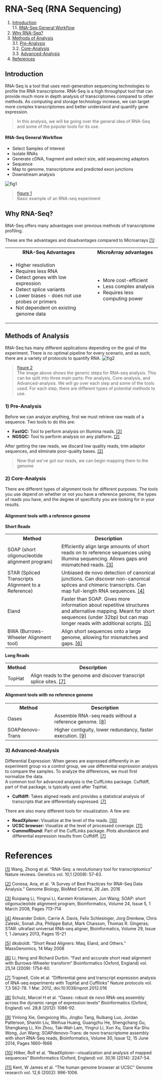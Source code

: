 # RNA-Seq (RNA Sequencing)
1. [Introduction](#part1)<br>
	1.1. [RNA-Seq General Workflow](#part1.1)
2. [Why RNA-Seq?](#part2)
3. [Methods of Analysis](#part3)<br>
	3.1. [Pre-Analysis](#part3.1)<br>
	3.2. [Core-Analysis](#part3.2)<br>
	3.3. [Advanced-Analysis](#part3.3)
4. [References](#part4)


## Introduction<a name="part1"></a>

RNA-Seq is a tool that uses next-generation sequencing technologies to profile the RNA transcriptome. RNA-Seq is a high throughput tool that can provide much more in depth analysis of transcriptomes compared to other methods. As computing and storage technology increase, we can target more complex transcriptomes and better understand and quantify gene expression.

> In this analysis, we will be going over the general idea of RNA-Seq and some of the popular tools for its use.

#### RNA-Seq General Workflow<a name="part1.1"></a>
- Select Samples of Interest
- Isolate RNAs
- Generate cDNA, fragment and select size, add sequencing adaptors
- Sequence
- Map to genome, transcriptome and predicted exon junctions
- Downstream analysis

![fig1](https://www.ncbi.nlm.nih.gov/pmc/articles/PMC2949280/bin/nihms229948f1.jpg "Typical RNA-Seq Experiment")
>[figure 1](#1)<br>
>Basic example of an RNA-seq experiment

## Why RNA-Seq?<a name="part2"></a>

RNA-Seq offers many advantages over previous methods of transcriptome profiling.

These are the advantages and disadvantages compared to Microarrays [[1]](#1):
<table>
 <tbody>
    <tr>
        <th>RNA-Seq Advantages</td>
		<th>MicroArray advantages</td>
    </tr>
	<tr>
		<td>
			<ul>
		<li>Higher resolution</li>
		<li>Requires less RNA</li>
		<li>Detect genes with low expression</li>
		<li>Detect splice variants</li>
		<li>Lower biases - does not use probes or primers</li>
		<li>Not dependent on existing genome data</li>
	</ul>
	</td>
	<td>
		<ul>
		<li>More cost-efficient</li>
		<li>Less complex analysis</li>
		<li>Requires less computing power</li>
	</ul>
	</td>
</tr>
 </tbody>
</table>


## Methods of Analysis<a name="part3"></a>
RNA-Seq has many different applications depending on the goal of the experiment. There is no optimal pipeline for every scenario, and as such, there are a variety of protocols to quantify RNA.
![fig2](https://media.springernature.com/lw785/springer-static/image/art%3A10.1186%2Fs13059-016-0881-8/MediaObjects/13059_2016_881_Fig1_HTML.gif "RNA-Seq roadmap")
>[figure 2](#2)<br>
>The image above shows the generic steps for RNA-seq analysis. This can be split into three main parts: Pre-analysis, Core-analysis, and Advanced-analysis. We will go over each step and some of the tools used. For each step, there are different types of potential methods to use.
### 1) Pre-Analysis<a name="part3.1"></a>
Before we can analyze anything, first we must retrieve raw reads of a sequence.
Two tools to do this are:

- **FastQC:** Tool to perform analysis on Illumina reads. [[2]](#2)
- **NGSQC:** Tool to perform analysis on any platform. [[2]](#2)

After getting the raw reads, we discard low quality reads, trim adaptor sequences, and eliminate poor-quality bases. [[2]](#2)

> Now that we've got our reads, we can begin mapping them to the genome
### 2) Core-Analysis<a name="part3.2"></a>
There are different types of alignment tools for different purposes. The tools you use depend on whether or not you have a reference genome, the types of reads you have, and the degree of specificity you are looking for in your results.
#### Alignment tools with a reference genome
**Short Reads**
<table>
 <tbody>
    <tr>
        <th>Method</td>
		<th>Description</td>
    </tr>
	<tr>
		<td>
			SOAP (short oligonucleotide alignment program) 
	</td>
	<td>
		Efficiently align large amounts of short reads on to reference sequences using Illumina sequencing. Allows gaps and mismatched reads. <a href="https://www.ncbi.nlm.nih.gov/pubmed/18227114">[3]</a> 
	</td>
	<tr>
		<td>
			STAR (Spliced Transcripts Alignment to a Reference)
		</td>
		<td>
			Unbiased de novo detection of canonical junctions. Can discover non-canonical splices and chimeric transcripts. Can map full-length RNA sequences. <a href="https://academic.oup.com/bioinformatics/article/29/1/15/272537">[4]</a>
		</td>
	</tr>
	<tr>
		<td>
			Eland
		</td>
		<td>
			Faster than SOAP. Gives more information about repetitive structures and alternative mapping. Meant for short sequences (under 32bp) but can map longer reads with additional scripts. <a href="massgenomics.org/2008/05/short-read-aligners-maq-eland-and-others.html">[5]</a>
		</td>
	</tr>
	<tr>
		<td>
			BWA (Burrows-Wheeler Alignment tool)
		</td>
		<td>
			Align short sequences onto a large genome, allowing for mismatches and gaps. <a href="https://www.ncbi.nlm.nih.gov/pmc/articles/PMC2705234/">[6]</a>
		</td>
	</tr>
</tr>
 </tbody>
</table>

**Long Reads**
<table>
	<tbody>
    <tr>
        <th>Method</td>
		<th>Description</td>
    </tr>
<tr>
	<td>
		TopHat
	</td>
	<td>
		Align reads to the genome and discover transcript splice sites. <a href="https://www.ncbi.nlm.nih.gov/pmc/articles/PMC3334321/">[7]</a>
	</td>
</tr>
</tbody>
</table>

#### Alignment tools with no reference genome
<table>
	<tbody>
    <tr>
        <th>Method</td>
		<th>Description</td>
    </tr>
<tr>
	<td>
		Oases
	</td>
	<td>
		Assemble RNA-seq reads without a reference genome. <a href="https://www.ncbi.nlm.nih.gov/pmc/articles/PMC3324515/">[8]</a>
	</td>
	<tr>
		<td>
			SOAPdenovo-Trans
		</td>
		<td>
			Higher contiguity, lower redundancy, faster execution. <a href="https://academic.oup.com/bioinformatics/article/30/12/1660/380938">[9]</a>
		</td>
	</tr>
</tr>

</tbody>
</table>

### 3) Advanced-Analysis<a name="part3.3"></a>
Differential Expression: When genes are expressed differently in an experiment group vs a control group, we use differential expression analysis to compare the samples. To analyze the differences, we must first normalize the data. <br>
A common tool for advanced analysis is the CuffLinks package. Cuffdiff, part of that package, is typically used after TopHat.

- **Cuffdiff:** Takes aligned reads and provides a statistical analysis of transcripts that are differentially expressed. <a href="https://www.ncbi.nlm.nih.gov/pmc/articles/PMC3334321/">[7]</a>


There are also many different tools for visualization. A few are:

- **ReadXplorer:** Visualize at the level of the reads. [[10]](#10)
- **UCSC browser:** Visualize at the level of processed coverage. [[11]](#11) 
- **CummeRbund:** Part of the CuffLinks package. Plots abundance and differential expression results from Cuffdiff. [[7]](#7)





# References<a name="part4"></a>

<a name="1"></a><a href="https://www.ncbi.nlm.nih.gov/pmc/articles/PMC2949280/">[1]</a> Wang, Zhong et al. “RNA-Seq: a revolutionary tool for transcriptomics” Nature reviews. Genetics vol. 10,1 (2009): 57-63. <br>

<a name="2"></a><a href="https://genomebiology.biomedcentral.com/articles/10.1186/s13059-016-0881-8">[2]</a> Conesa, Ana, et al. “A Survey of Best Practices for RNA-Seq Data Analysis.” Genome Biology, BioMed Central, 26 Jan. 2016 <br>

<a name="3"></a><a href="https://www.ncbi.nlm.nih.gov/pubmed/18227114">[3]</a> Ruiqiang Li, Yingrui Li, Karsten Kristiansen, Jun Wang; SOAP: short oligonucleotide alignment program, Bioinformatics, Volume 24, Issue 5, 1 March 2008, Pages 713–714 <br>

<a name="4"></a><a href="https://academic.oup.com/bioinformatics/article/29/1/15/272537">[4]</a> Alexander Dobin, Carrie A. Davis, Felix Schlesinger, Jorg Drenkow, Chris Zaleski, Sonali Jha, Philippe Batut, Mark Chaisson, Thomas R. Gingeras; STAR: ultrafast universal RNA-seq aligner, Bioinformatics, Volume 29, Issue 1, 1 January 2013, Pages 15–21 <br>

<a name="5"></a><a href="massgenomics.org/2008/05/short-read-aligners-maq-eland-and-others.html">[5]</a> dkoboldt. “Short Read Aligners: Maq, Eland, and Others.” MassGenomics, 14 May 2008 <br>

<a name="6"></a><a href="https://www.ncbi.nlm.nih.gov/pmc/articles/PMC2705234/">[6]</a> Li, Heng and Richard Durbin. “Fast and accurate short read alignment with Burrows-Wheeler transform” Bioinformatics (Oxford, England) vol. 25,14 (2009): 1754-60. <br>

<a name="7"></a><a href="https://www.ncbi.nlm.nih.gov/pmc/articles/PMC3334321/">[7]</a> Trapnell, Cole et al. “Differential gene and transcript expression analysis of RNA-seq experiments with TopHat and Cufflinks” Nature protocols vol. 7,3 562-78. 1 Mar. 2012, doi:10.1038/nprot.2012.016 <br>

<a name="8"></a><a href="https://www.ncbi.nlm.nih.gov/pmc/articles/PMC3324515/">[8]</a> Schulz, Marcel H et al. “Oases: robust de novo RNA-seq assembly across the dynamic range of expression levels” Bioinformatics (Oxford, England) vol. 28,8 (2012): 1086-92. <br>

<a name="9"></a><a href="https://academic.oup.com/bioinformatics/article/30/12/1660/380938">[9]</a> Yinlong Xie, Gengxiong Wu, Jingbo Tang, Ruibang Luo, Jordan Patterson, Shanlin Liu, Weihua Huang, Guangzhu He, Shengchang Gu, Shengkang Li, Xin Zhou, Tak-Wah Lam, Yingrui Li, Xun Xu, Gane Ka-Shu Wong, Jun Wang; SOAPdenovo-Trans: de novo transcriptome assembly with short RNA-Seq reads, Bioinformatics, Volume 30, Issue 12, 15 June 2014, Pages 1660–1666 <br>

<a name="10"></a><a href="https://www.ncbi.nlm.nih.gov/pmc/articles/PMC4217279/">[10]</a> Hilker, Rolf et al. “ReadXplorer--visualization and analysis of mapped sequences” Bioinformatics (Oxford, England) vol. 30,16 (2014): 2247-54. <br>

<a name="11"></a><a href="https://www.ncbi.nlm.nih.gov/pmc/articles/PMC186604/">[11]</a> Kent, W James et al. “The human genome browser at UCSC” Genome research vol. 12,6 (2002): 996-1006. <br>